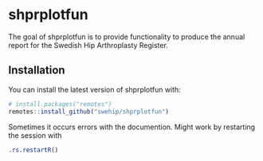 
<!-- README.md is generated from README.Rmd. Please edit that file -->

# shprplotfun

The goal of shprplotfun is to provide functionality to produce the
annual report for the Swedish Hip Arthroplasty Register.

## Installation

You can install the latest version of shprplotfun with:

``` r
# install.packages("remotes")
remotes::install_github("swehip/shprplotfun")
```

Sometimes it occurs errors with the documention. Might work by
restarting the session with

``` r
.rs.restartR()
```
